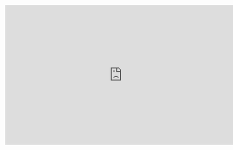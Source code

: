<iframe autoplay border=0 frameborder=0 height=450 width=750 src="https://asciinema.org/a/427156" allowfullscreen></iframe>